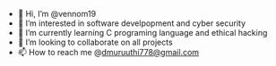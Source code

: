 - 👋 Hi, I’m @vennom19
- 👀 I’m interested in software develpopment and cyber security
- 🌱 I’m currently learning C programing language and ethical hacking
- 💞️ I’m looking to collaborate on all projects
- 📫 How to reach me @dmuruuthi778@gmail.com

<!---
vennom19/vennom19 is a ✨ special ✨ repository because its `README.md` (this file) appears on your GitHub profile.
You can click the Preview link to take a look at your changes.
--->

